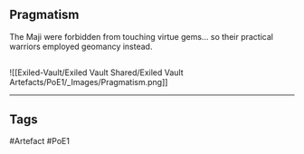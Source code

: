 ## Pragmatism
The Maji were forbidden from touching virtue gems...
so their practical warriors employed geomancy instead.
##
![[Exiled-Vault/Exiled Vault Shared/Exiled Vault Artefacts/PoE1/_Images/Pragmatism.png]]

---
## Tags
#Artefact
#PoE1